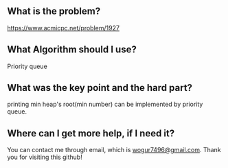 ## What is the problem?

<https://www.acmicpc.net/problem/1927>

## What Algorithm should I use?

Priority queue

## What was the key point and the hard part?

printing min heap's root(min number) can be implemented by priority queue.

## Where can I get more help, if I need it?

You can contact me through email, which is wogur7496@gmail.com.
Thank you for visiting this github!

